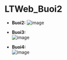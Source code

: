 # LTWeb_Buoi2
- **Buoi2:**
![image](https://github.com/user-attachments/assets/6ee9ad88-b8d4-4a5a-9720-52f2e9648775)

- **Buoi3:** <br>
![image](https://github.com/user-attachments/assets/11a8127a-2959-4b19-b427-93a00774705f)

- **Buoi4:** <br>
![image](https://github.com/user-attachments/assets/72751a2a-f869-412f-80f7-1fdb2ce7ebd3)
